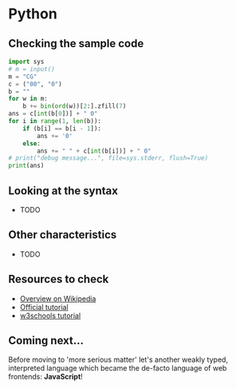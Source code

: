 # Python

## Checking the sample code

```python runnable
import sys
# m = input()
m = "CG"
c = ("00", "0")
b = ""
for w in m:
    b += bin(ord(w))[2:].zfill(7)
ans = c[int(b[0])] + " 0"
for i in range(1, len(b)):
    if (b[i] == b[i - 1]):
        ans += '0'
    else:
        ans += " " + c[int(b[i])] + " 0"
# print("debug message...", file=sys.stderr, flush=True)
print(ans)
```

## Looking at the syntax

- TODO

## Other characteristics

- TODO

## Resources to check

- [Overview on Wikipedia](https://en.wikipedia.org/wiki/Python_(programming_language))
- [Official tutorial](https://docs.python.org/3/tutorial/index.html)
- [w3schools tutorial](https://www.w3schools.com/python/)

## Coming next...

Before moving to 'more serious matter' let's another weakly typed, interpreted language which became the de-facto language of web frontends: **JavaScript**!
